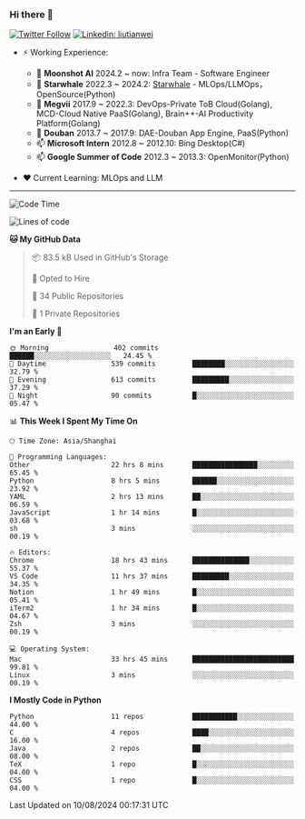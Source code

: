 ### Hi there 👋

[![Twitter Follow](https://img.shields.io/twitter/follow/tianweidut?style=social)](https://twitter.com/tianweidut)
[![Linkedin: liutianwei](https://img.shields.io/badge/-liutianwei-blue?style=flat-square&logo=Linkedin&logoColor=white&link=https://www.linkedin.com/in/liutianwei/)](https://www.linkedin.com/in/liutianwei/)

- ⚡ Working Experience:
  - 🔭 **Moonshot AI**  2024.2 ~ now: Infra Team - Software Engineer
  - 🌱 **Starwhale** 2022.3 ~ 2024.2: [Starwhale](https://github.com/star-whale/starwhale) - MLOps/LLMOps，OpenSource(Python)
  - 🌱 **Megvii** 2017.9 ~ 2022.3: DevOps-Private ToB Cloud(Golang), MCD-Cloud Native PaaS(Golang), Brain++-AI Productivity Platform(Golang)
  - 🌱 **Douban** 2013.7 ~ 2017.9: DAE-Douban App Engine, PaaS(Python)
  - 📫 **Microsoft Intern** 2012.8 ~ 2012.10: Bing Desktop(C#)
  - 📫 **Google Summer of Code** 2012.3 ~ 2013.3: OpenMonitor(Python)

- ❤️ Current Learning: MLOps and LLM

---
<!--START_SECTION:waka-->
![Code Time](http://img.shields.io/badge/Code%20Time-5%2C830%20hrs%2020%20mins-blue)

![Lines of code](https://img.shields.io/badge/From%20Hello%20World%20I%27ve%20Written-1.0%20million%20lines%20of%20code-blue)

**🐱 My GitHub Data** 

> 📦 83.5 kB Used in GitHub's Storage 
 > 
> 💼 Opted to Hire
 > 
> 📜 34 Public Repositories 
 > 
> 🔑 1 Private Repositories 
 > 
**I'm an Early 🐤** 

```text
🌞 Morning                402 commits         ██████░░░░░░░░░░░░░░░░░░░   24.45 % 
🌆 Daytime                539 commits         ████████░░░░░░░░░░░░░░░░░   32.79 % 
🌃 Evening                613 commits         █████████░░░░░░░░░░░░░░░░   37.29 % 
🌙 Night                  90 commits          █░░░░░░░░░░░░░░░░░░░░░░░░   05.47 % 
```


📊 **This Week I Spent My Time On** 

```text
🕑︎ Time Zone: Asia/Shanghai

💬 Programming Languages: 
Other                    22 hrs 8 mins       ████████████████░░░░░░░░░   65.45 % 
Python                   8 hrs 5 mins        ██████░░░░░░░░░░░░░░░░░░░   23.92 % 
YAML                     2 hrs 13 mins       ██░░░░░░░░░░░░░░░░░░░░░░░   06.59 % 
JavaScript               1 hr 14 mins        █░░░░░░░░░░░░░░░░░░░░░░░░   03.68 % 
sh                       3 mins              ░░░░░░░░░░░░░░░░░░░░░░░░░   00.19 % 

🔥 Editors: 
Chrome                   18 hrs 43 mins      ██████████████░░░░░░░░░░░   55.37 % 
VS Code                  11 hrs 37 mins      █████████░░░░░░░░░░░░░░░░   34.35 % 
Notion                   1 hr 49 mins        █░░░░░░░░░░░░░░░░░░░░░░░░   05.41 % 
iTerm2                   1 hr 34 mins        █░░░░░░░░░░░░░░░░░░░░░░░░   04.67 % 
Zsh                      3 mins              ░░░░░░░░░░░░░░░░░░░░░░░░░   00.19 % 

💻 Operating System: 
Mac                      33 hrs 45 mins      █████████████████████████   99.81 % 
Linux                    3 mins              ░░░░░░░░░░░░░░░░░░░░░░░░░   00.19 % 
```

**I Mostly Code in Python** 

```text
Python                   11 repos            ███████████░░░░░░░░░░░░░░   44.00 % 
C                        4 repos             ████░░░░░░░░░░░░░░░░░░░░░   16.00 % 
Java                     2 repos             ██░░░░░░░░░░░░░░░░░░░░░░░   08.00 % 
TeX                      1 repo              █░░░░░░░░░░░░░░░░░░░░░░░░   04.00 % 
CSS                      1 repo              █░░░░░░░░░░░░░░░░░░░░░░░░   04.00 % 
```




 Last Updated on 10/08/2024 00:17:31 UTC
<!--END_SECTION:waka-->

